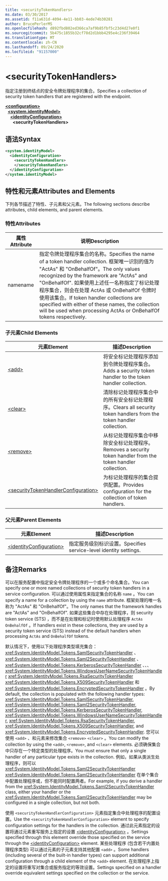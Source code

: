 ```yaml
---
title: <securityTokenHandlers>
ms.date: 03/30/2017
ms.assetid: f11a631d-4094-4e11-bb03-4ede74b30281
author: BrucePerlerMS
ms.openlocfilehash: d892fbd802ed366ca7af9b85fbf5c23d4d27e0f1
ms.sourcegitcommit: 5b475c1855b32cf78d2d1bbb4295e4c236f39464
ms.translationtype: MT
ms.contentlocale: zh-CN
ms.lasthandoff: 09/24/2020
ms.locfileid: "91157000"
---
```

# \<securityTokenHandlers>

<span data-ttu-id="804be-101">指定注册到终结点的安全令牌处理程序的集合。</span><span class="sxs-lookup"><span data-stu-id="804be-101">Specifies a collection of security token handlers that are registered with the endpoint.</span></span>  
  
[**\<configuration>**](../configuration-element.md)\
&nbsp;&nbsp;[**\<system.identityModel>**](system-identitymodel.md)\
&nbsp;&nbsp;&nbsp;&nbsp;[**\<identityConfiguration>**](identityconfiguration.md)\
&nbsp;&nbsp;&nbsp;&nbsp;&nbsp;&nbsp;**\<securityTokenHandlers>**  
  
## <a name="syntax"></a><span data-ttu-id="804be-102">语法</span><span class="sxs-lookup"><span data-stu-id="804be-102">Syntax</span></span>  
  
```xml  
<system.identityModel>  
  <identityConfiguration>  
    <securityTokenHandlers>  
    </securityTokenHandlers>  
  </identityConfiguration>  
</system.identityModel>  
```  
  
## <a name="attributes-and-elements"></a><span data-ttu-id="804be-103">特性和元素</span><span class="sxs-lookup"><span data-stu-id="804be-103">Attributes and Elements</span></span>  

 <span data-ttu-id="804be-104">下列各节描述了特性、子元素和父元素。</span><span class="sxs-lookup"><span data-stu-id="804be-104">The following sections describe attributes, child elements, and parent elements.</span></span>  
  
### <a name="attributes"></a><span data-ttu-id="804be-105">特性</span><span class="sxs-lookup"><span data-stu-id="804be-105">Attributes</span></span>  
  
|<span data-ttu-id="804be-106">属性</span><span class="sxs-lookup"><span data-stu-id="804be-106">Attribute</span></span>|<span data-ttu-id="804be-107">说明</span><span class="sxs-lookup"><span data-stu-id="804be-107">Description</span></span>|  
|---------------|-----------------|  
|<span data-ttu-id="804be-108">name</span><span class="sxs-lookup"><span data-stu-id="804be-108">name</span></span>|<span data-ttu-id="804be-109">指定令牌处理程序集合的名称。</span><span class="sxs-lookup"><span data-stu-id="804be-109">Specifies the name of a token handler collection.</span></span> <span data-ttu-id="804be-110">框架唯一识别的值为 "ActAs" 和 "OnBehalfOf"。</span><span class="sxs-lookup"><span data-stu-id="804be-110">The only values recognized by the framework are "ActAs" and "OnBehalfOf".</span></span> <span data-ttu-id="804be-111">如果使用上述任一名称指定了标记处理程序集合，则会在处理 ActAs 或 OnBehalfOf 令牌时使用该集合。</span><span class="sxs-lookup"><span data-stu-id="804be-111">If token handler collections are specified with either of these names, the collection will be used when processing ActAs or OnBehalfOf tokens respectively.</span></span>|  
  
### <a name="child-elements"></a><span data-ttu-id="804be-112">子元素</span><span class="sxs-lookup"><span data-stu-id="804be-112">Child Elements</span></span>  
  
|<span data-ttu-id="804be-113">元素</span><span class="sxs-lookup"><span data-stu-id="804be-113">Element</span></span>|<span data-ttu-id="804be-114">描述</span><span class="sxs-lookup"><span data-stu-id="804be-114">Description</span></span>|  
|-------------|-----------------|  
|[\<add>](add.md)|<span data-ttu-id="804be-115">将安全标记处理程序添加到令牌处理程序集合。</span><span class="sxs-lookup"><span data-stu-id="804be-115">Adds a security token handler to the token handler collection.</span></span>|  
|[\<clear>](clear.md)|<span data-ttu-id="804be-116">清除标记处理程序集合中的所有安全标记处理程序。</span><span class="sxs-lookup"><span data-stu-id="804be-116">Clears all security token handlers from the token handler collection.</span></span>|  
|[\<remove>](remove.md)|<span data-ttu-id="804be-117">从标记处理程序集合中移除安全标记处理程序。</span><span class="sxs-lookup"><span data-stu-id="804be-117">Removes a security token handler from the token handler collection.</span></span>|  
|[\<securityTokenHandlerConfiguration>](securitytokenhandlerconfiguration.md)|<span data-ttu-id="804be-118">为标记处理程序的集合提供配置。</span><span class="sxs-lookup"><span data-stu-id="804be-118">Provides configuration for the collection of token handlers.</span></span>|  
  
### <a name="parent-elements"></a><span data-ttu-id="804be-119">父元素</span><span class="sxs-lookup"><span data-stu-id="804be-119">Parent Elements</span></span>  
  
|<span data-ttu-id="804be-120">元素</span><span class="sxs-lookup"><span data-stu-id="804be-120">Element</span></span>|<span data-ttu-id="804be-121">描述</span><span class="sxs-lookup"><span data-stu-id="804be-121">Description</span></span>|  
|-------------|-----------------|  
|[\<identityConfiguration>](identityconfiguration.md)|<span data-ttu-id="804be-122">指定服务级别标识设置。</span><span class="sxs-lookup"><span data-stu-id="804be-122">Specifies service-level identity settings.</span></span>|  
  
## <a name="remarks"></a><span data-ttu-id="804be-123">备注</span><span class="sxs-lookup"><span data-stu-id="804be-123">Remarks</span></span>  

 <span data-ttu-id="804be-124">可以在服务配置中指定安全令牌处理程序的一个或多个命名集合。</span><span class="sxs-lookup"><span data-stu-id="804be-124">You can specify one or more named collections of security token handlers in a service configuration.</span></span> <span data-ttu-id="804be-125">可以通过使用属性来指定集合的名称 `name` 。</span><span class="sxs-lookup"><span data-stu-id="804be-125">You can specify a name for a collection by using the `name` attribute.</span></span> <span data-ttu-id="804be-126">框架处理的唯一名称为 "ActAs" 和 "OnBehalfOf"。</span><span class="sxs-lookup"><span data-stu-id="804be-126">The only names that the framework handles are "ActAs" and "OnBehalfOf".</span></span> <span data-ttu-id="804be-127">如果这些集合中存在处理程序，则 security token service (STS) ，而不是在处理和标记时使用默认处理程序 `ActAs` `OnBehalfOf` 。</span><span class="sxs-lookup"><span data-stu-id="804be-127">If handlers exist in these collections, they are used by a security token service (STS) instead of the default handlers when processing `ActAs` and `OnBehalfOf` tokens.</span></span>  
  
 <span data-ttu-id="804be-128">默认情况下，使用以下处理程序类型填充集合： <xref:System.IdentityModel.Tokens.SamlSecurityTokenHandler> 、 <xref:System.IdentityModel.Tokens.Saml2SecurityTokenHandler> 、 <xref:System.IdentityModel.Tokens.KerberosSecurityTokenHandler> 、、、 <xref:System.IdentityModel.Tokens.WindowsUserNameSecurityTokenHandler> <xref:System.IdentityModel.Tokens.RsaSecurityTokenHandler> <xref:System.IdentityModel.Tokens.X509SecurityTokenHandler> 和 <xref:System.IdentityModel.Tokens.EncryptedSecurityTokenHandler> 。</span><span class="sxs-lookup"><span data-stu-id="804be-128">By default, the collection is populated with the following handler types: <xref:System.IdentityModel.Tokens.SamlSecurityTokenHandler>, <xref:System.IdentityModel.Tokens.Saml2SecurityTokenHandler>, <xref:System.IdentityModel.Tokens.KerberosSecurityTokenHandler>, <xref:System.IdentityModel.Tokens.WindowsUserNameSecurityTokenHandler>, <xref:System.IdentityModel.Tokens.RsaSecurityTokenHandler>, <xref:System.IdentityModel.Tokens.X509SecurityTokenHandler>, and <xref:System.IdentityModel.Tokens.EncryptedSecurityTokenHandler>.</span></span> <span data-ttu-id="804be-129">您可以使用 `<add>` 、和元素来修改集合 `<remove>` `<clear>` 。</span><span class="sxs-lookup"><span data-stu-id="804be-129">You can modify the collection by using the `<add>`, `<remove>`, and `<clear>` elements.</span></span> <span data-ttu-id="804be-130">必须确保集合中只存在一个特定类型的处理程序。</span><span class="sxs-lookup"><span data-stu-id="804be-130">You must ensure that only a single handler of any particular type exists in the collection.</span></span> <span data-ttu-id="804be-131">例如，如果从类派生处理程序，则可以 <xref:System.IdentityModel.Tokens.Saml2SecurityTokenHandler> <xref:System.IdentityModel.Tokens.Saml2SecurityTokenHandler> 在单个集合中配置处理程序或，但不能同时配置两者。</span><span class="sxs-lookup"><span data-stu-id="804be-131">For example, if you derive a handler from the <xref:System.IdentityModel.Tokens.Saml2SecurityTokenHandler> class, either your handler or the <xref:System.IdentityModel.Tokens.Saml2SecurityTokenHandler> may be configured in a single collection, but not both.</span></span>  
  
 <span data-ttu-id="804be-132">使用 `<securityTokenHandlerConfiguration>` 元素指定集合中处理程序的配置设置。</span><span class="sxs-lookup"><span data-stu-id="804be-132">Use the `<securityTokenHandlerConfiguration>` element to specify configuration settings for the handlers in the collection.</span></span> <span data-ttu-id="804be-133">通过此元素指定的设置将通过元素重写服务上指定的设置 [\<identityConfiguration>](identityconfiguration.md) 。</span><span class="sxs-lookup"><span data-stu-id="804be-133">Settings specified through this element override those specified on the service through the [\<identityConfiguration>](identityconfiguration.md) element.</span></span> <span data-ttu-id="804be-134">某些处理程序 (包含若干内置处理程序类型) 可以通过元素的子元素支持其他配置 `<add>` 。</span><span class="sxs-lookup"><span data-stu-id="804be-134">Some handlers (including several of the built-in handler types) can support additional configuration through a child element of the `<add>` element.</span></span> <span data-ttu-id="804be-135">在处理程序上指定的设置将重写对集合或服务指定的等效设置。</span><span class="sxs-lookup"><span data-stu-id="804be-135">Settings specified on a handler override equivalent settings specified on the collection or the service.</span></span>
